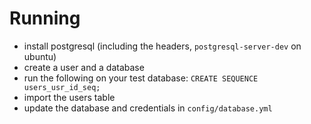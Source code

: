 # Running
- install postgresql (including the headers, `postgresql-server-dev` on ubuntu)
- create a user and a database
- run the following on your test database: `CREATE SEQUENCE users_usr_id_seq;`
- import the users table
- update the database and credentials in `config/database.yml`
